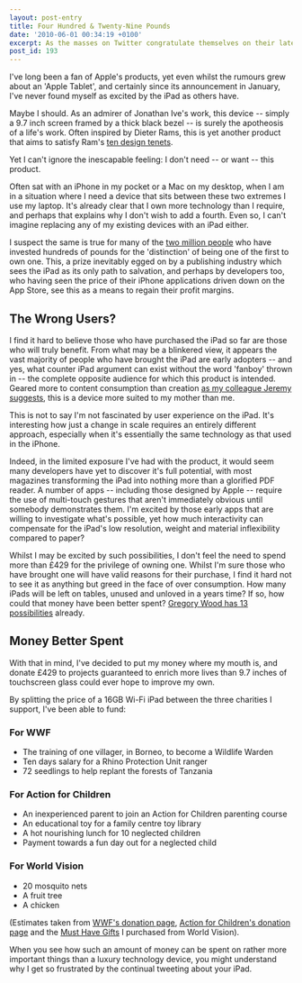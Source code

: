 ```yaml
---
layout: post-entry
title: Four Hundred & Twenty-Nine Pounds
date: '2010-06-01 00:34:19 +0100'
excerpt: As the masses on Twitter congratulate themselves on their latest technology purchase, I feel strangely removed from all the excitement.
post_id: 193
---
```

I've long been a fan of Apple's products, yet even whilst the rumours grew about an 'Apple Tablet', and certainly since its announcement in January, I've never found myself as excited by the iPad as others have.

Maybe I should. As an admirer of Jonathan Ive's work, this device -- simply a 9.7 inch screen framed by a thick black bezel -- is surely the apotheosis of a life's work. Often inspired by Dieter Rams, this is yet another product that aims to satisfy Ram's [ten design tenets][1].

Yet I can't ignore the inescapable feeling: I don't need -- or want -- this product.

Often sat with an iPhone in my pocket or a Mac on my desktop, when I am in a situation where I need a device that sits between these two extremes I use my laptop. It's already clear that I own more technology than I require, and perhaps that explains why I don't wish to add a fourth. Even so, I can't imagine replacing any of my existing devices with an iPad either.

I suspect the same is true for many of the [two million people][2] who have invested hundreds of pounds for the 'distinction' of being one of the first to own one. This, a prize inevitably egged on by a publishing industry which sees the iPad as its only path to salvation, and perhaps by developers too, who having seen the price of their iPhone applications driven down on the App Store, see this as a means to regain their profit margins.

## The Wrong Users?
I find it hard to believe those who have purchased the iPad so far are those who will truly benefit. From what may be a blinkered view, it appears the vast majority of people who have brought the iPad are early adopters -- and yes, what counter iPad argument can exist without the word 'fanboy' thrown in -- the complete opposite audience for which this product is intended. Geared more to content consumption than creation [as my colleague Jeremy suggests][3], this is a device more suited to my mother than me.

This is not to say I'm not fascinated by user experience on the iPad. It's interesting how just a change in scale requires an entirely different approach, especially when it's essentially the same technology as that used in the iPhone.

Indeed, in the limited exposure I've had with the product, it would seem many developers have yet to discover it's full potential, with most magazines transforming the iPad into nothing more than a glorified PDF reader. A number of apps -- including those designed by Apple -- require the use of multi-touch gestures that aren't immediately obvious until somebody demonstrates them. I'm excited by those early apps that are willing to investigate what's possible, yet how much interactivity can compensate for the iPad's low resolution, weight and material inflexibility compared to paper?

Whilst I may be excited by such possibilities, I don't feel the need to spend more than £429 for the privilege of owning one. Whilst I'm sure those who have brought one will have valid reasons for their purchase, I find it hard not to see it as anything but greed in the face of over consumption. How many iPads will be left on tables, unused and unloved in a years time? If so, how could that money have been better spent? [Gregory Wood has 13 possibilities][4] already.

## Money Better Spent
With that in mind, I've decided to put my money where my mouth is, and donate £429 to projects guaranteed to enrich more lives than 9.7 inches of touchscreen glass could ever hope to improve my own.

By splitting the price of a 16GB Wi-Fi iPad between the three charities I support, I've been able to fund:

### For WWF
* The training of one villager, in Borneo, to become a Wildlife Warden
* Ten days salary for a Rhino Protection Unit ranger
* 72 seedlings to help replant the forests of Tanzania

### For Action for Children
* An inexperienced parent to join an Action for Children parenting course
* An educational toy for a family centre toy library
* A hot nourishing lunch for 10 neglected children
* Payment towards a fun day out for a neglected child

### For World Vision
* 20 mosquito nets
* A fruit tree
* A chicken

(Estimates taken from [WWF's donation page](http://support.wwf.org.uk/), [Action for Children's donation page](http://www.actionforchildren.org.uk/donate/) and the [Must Have Gifts](http://www.musthavegifts.org/) I purchased from World Vision).

When you see how such an amount of money can be spent on rather more important things than a luxury technology device, you might understand why I get so frustrated by the continual tweeting about your iPad.

[1]: http://clagnut.com/blog/2307/
[2]: http://www.apple.com/pr/library/2010/05/31ipad.html
[3]: http://adactio.com/journal/1644/
[4]: http://gregorywood.co.uk/journal/thirteen-alternative-things
